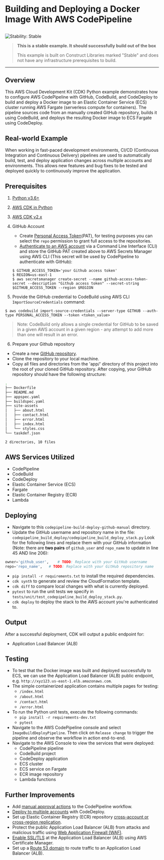 # Building and Deploying a Docker Image With AWS CodePipeline

## <!--BEGIN STABILITY BANNER-->

![Stability: Stable](https://img.shields.io/badge/stability-Stable-success.svg?style=for-the-badge)

> **This is a stable example. It should successfully build out of the box**
>
> This example is built on Construct Libraries marked "Stable" and does not have any infrastructure prerequisites to build.

---

<!--END STABILITY BANNER-->

## Overview

This AWS Cloud Development Kit (CDK) Python example demonstrates how to configure AWS CodePipeline with GitHub, CodeBuild, and CodeDeploy to build and deploy a Docker image to an Elastic Container Service (ECS) cluster running AWS Fargate (serverless compute for containers). The pipeline sources code from an manually created GitHub repository, builds it using CodeBuild, and deploys the resulting Docker image to ECS Fargate using CodeDeploy.


## Real-world Example

When working in fast-paced development environments, CI/CD (Continuous Integration and Continuous Delivery) pipelines are used to automatically build, test, and deploy application changes across multiple accounts and environments. This allows new features and bug fixes to be tested and deployed quickly to continuously improve the application.

## Prerequisites

1. [Python v3.6+](https://www.python.org/)
2. [AWS CDK in Python](https://docs.aws.amazon.com/cdk/v2/guide/work-with-cdk-python.html)
3. [AWS CDK v2.x](https://docs.aws.amazon.com/cdk/v2/guide/getting_started.html)
4. GitHub Account
    -   Create [Personal Access Token](https://docs.github.com/en/authentication/keeping-your-account-and-data-secure/managing-your-personal-access-tokens#creating-a-personal-access-token-classicion/keeping-your-account-and-data-secure/managing-your-personal-access-tokens)(PAT), for testing purposes you can select the `repo` permission to grant full access to the repositories.
    - [Authenticate to an AWS account](https://docs.aws.amazon.com/cli/latest/userguide/getting-started-quickstart.html#getting-started-quickstart-new-command) via a Command Line Interface (CLI) and store the GitHub PAT created above to AWS Secrets Manager using AWS CLI (This secret will be used by CodePipeline to authenticate with GitHub):
    ```        
    $ GITHUB_ACCESS_TOKEN='your Github access token'
    $ REGION=us-east-1
    $ aws secretsmanager create-secret --name github-access-token-secret --description "Github access token" --secret-string $GITHUB_ACCESS_TOKEN --region $REGION
    ```


5. Provide the GitHub credential to CodeBuild using AWS CLI `ImportSourceCredentials` command:
```
$ aws codebuild import-source-credentials --server-type GITHUB --auth-type PERSONAL_ACCESS_TOKEN --token <token_value>
  ```

> Note: CodeBuild only allows a single credential for GitHub to be saved in a given AWS account in a given region - any attempt to add more than one will result in an error.

6. Prepare your Github repository
  - Create a new [GitHub repository](https://docs.github.com/en/repositories/creating-and-managing-repositories/quickstart-for-repositories).
  - Clone the repository to your local machine.
  - Copy all files and directories from the 'app/' directory of this project into the root of your cloned GitHub repository. After copying, your GitHub repository should have the following structure:
```sh   
.
├── Dockerfile
├── README.md
├── appspec.yaml
├── buildspec.yaml
├── site-assets
│   ├── about.html
│   ├── contact.html
│   ├── error.html
│   ├── index.html
│   └── styles.css
└── taskdef.json

2 directories, 10 files
```




## AWS Services Utilized

- CodePipeline
- CodeBuild
- CodeDeploy
- Elastic Container Service (ECS)
- Fargate
- Elastic Container Registry (ECR)
- Lambda

## Deploying

- Navigate to this `codepipeline-build-deploy-github-manual` directory.
- Update the GitHub username and repository name in the file:
`codepipeline_build_deploy/codepipeline_build_deploy_stack.py`
Look for the following lines and replace them with your GitHub information (Note: there are **two pairs** of `github_user` and `repo_name` to update in line 45 AND line 206):
```python
owner='github_user',    # TODO: Replace with your GitHub username
repo='repo_name',   # TODO: Replace with your GitHub repository name
```

- `pip install -r requirements.txt` to install the required dependencies.
- `cdk synth` to generate and review the CloudFormation template.
- `cdk diff` to compare local changes with what is currently deployed.
- `pytest` to run the unit tests we specify in `tests/unit/test_codepipeline_build_deploy_stack.py`.
- `cdk deploy` to deploy the stack to the AWS account you're authenticated to.

## Output

After a successful deployment, CDK will output a public endpoint for:

- Application Load Balancer (ALB)

## Testing

- To test that the Docker image was built and deployed successfully to ECS, we can use the Application Load Balancer (ALB) public endpoint, e.g. `http://xyz123.us-east-1.elb.amazonaws.com`.
- The simple containerized application contains multiple pages for testing:
  - `/index.html`
  - `/about.html`
  - `/contact.html`
  - `/error.html`
- To run the Python unit tests, execute the following commands:
  - `pip install -r requirements-dev.txt`
  - `pytest`
- Navigate to the AWS CodePipeline console and select `ImageBuildDeployPipeline`. Then click on `Release change` to trigger the pipeline and observe the workflow in action end-to-end.
- Navigate to the AWS Console to view the services that were deployed:
  - CodePipeline pipeline
  - CodeBuild project
  - CodeDeploy application
  - ECS cluster
  - ECS service on Fargate
  - ECR image repository
  - Lambda functions

## Further Improvements

- Add [manual approval actions](https://docs.aws.amazon.com/codepipeline/latest/userguide/approvals-action-add.html) to the CodePipeline workflow.
- [Deploy to multiple accounts](https://docs.aws.amazon.com/codedeploy/latest/userguide/deployments-cross-account.html) with CodeDeploy.
- Set up Elastic Container Registry (ECR) repository [cross-account or cross-region replication](https://docs.aws.amazon.com/AmazonECR/latest/userguide/replication.html).
- Protect the public Application Load Balancer (ALB) from attacks and malicious traffic using [Web Application Firewall (WAF)](https://docs.aws.amazon.com/waf/latest/developerguide/waf-chapter.html).
- [Enable SSL/TLS](https://docs.aws.amazon.com/elasticloadbalancing/latest/application/create-https-listener.html) at the Application Load Balancer (ALB) using AWS Certificate Manager.
- Set up a [Route 53 domain](https://docs.aws.amazon.com/Route53/latest/DeveloperGuide/routing-to-elb-load-balancer.html) to route traffic to an Application Load Balancer (ALB).
